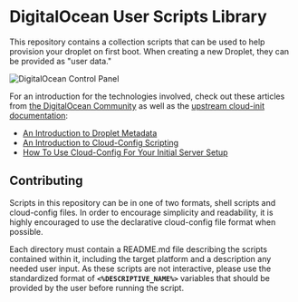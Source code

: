 DigitalOcean User Scripts Library
=================================

This repository contains a collection scripts that can be used to help provision
your droplet on first boot. When creating a new Droplet, they can be provided as
"user data."

![DigitalOcean Control Panel](https://assets.digitalocean.com/articles/metadata/user-data.png)

For an introduction for the technologies involved, check out these articles from
[the DigitalOcean Community](https://www.digitalocean.com/community/) as well as
the [upstream cloud-init documentation](https://cloudinit.readthedocs.org/en/latest/):

* [An Introduction to Droplet Metadata](https://www.digitalocean.com/community/tutorials/an-introduction-to-droplet-metadata)
* [An Introduction to Cloud-Config Scripting](https://www.digitalocean.com/community/tutorials/an-introduction-to-cloud-config-scripting)
* [How To Use Cloud-Config For Your Initial Server Setup](https://www.digitalocean.com/community/tutorials/how-to-use-cloud-config-for-your-initial-server-setup)


Contributing
------------

Scripts in this repository can be in one of two formats, shell scripts and
cloud-config files. In order to encourage simplicity and readability, it is
highly encouraged to use the declarative cloud-config file format when possible.

Each directory must contain a README.md file describing the scripts contained
within it, including the target platform and a description any needed user
input. As these scripts are not interactive, please use the standardized
format of **`<%DESCRIPTIVE_NAME%>`** variables that should be provided by
the user before running the script.